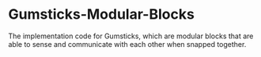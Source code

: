 # Gumsticks-Modular-Blocks

The implementation code for Gumsticks, which are modular blocks that are able to sense and communicate with each other when snapped together.

